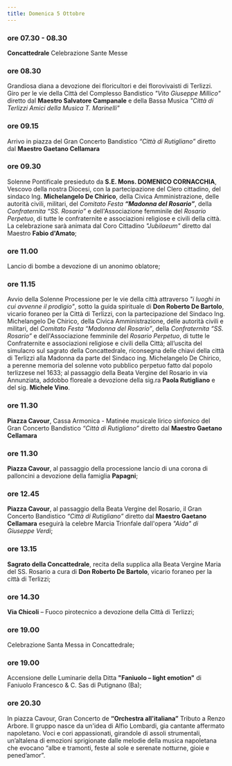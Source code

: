 ```yaml
---
title: Domenica 5 Ottobre
---
```


### ore 07.30 - 08.30
**Concattedrale** Celebrazione Sante Messe
### ore 08.30
Grandiosa diana a devozione dei floricultori e dei florovivaisti di Terlizzi. 
Giro per le vie della Città del Complesso Bandistico *"Vito Giuseppe Millico"* diretto dal **Maestro Salvatore Campanale** e della Bassa Musica *"Città di Terlizzi Amici della Musica T. Marinelli"*
### ore 09.15
Arrivo in piazza del Gran Concerto Bandistico *“Città di Rutigliano”* diretto dal **Maestro Gaetano
Cellamara**
### ore 09.30
Solenne Pontificale presieduto da **S.E. Mons. DOMENICO CORNACCHIA**, Vescovo della nostra Diocesi,
con la partecipazione del Clero cittadino, del sindaco Ing. **Michelangelo De Chirico**, della Civica Amministrazione, delle autorità civili, militari, del *Comitato Festa **“Madonna del Rosario”***, della *Confraternita “SS. Rosario”* e dell'Associazione femminile del *Rosario Perpetuo*, di tutte le confraternite e associazioni religiose e civili della città.
La celebrazione sarà animata dal Coro Cittadino *"Jubilaeum"* diretto dal Maestro **Fabio d'Amato**;
### ore 11.00
Lancio di bombe a devozione di un anonimo oblatore;
### ore 11.15
Avvio della Solenne Processione per le vie della città attraverso *"i luoghi in cui avvenne il prodigio"*, sotto la guida spirituale di **Don Roberto De Bartolo**, vicario foraneo per la Città di Terlizzi, con la partecipazione del Sindaco Ing. Michelangelo De Chirico, della Civica Amministrazione, delle autorità civili e militari, del *Comitato Festa “Madonna del Rosario”*, della *Confraternita “SS. Rosario”* e dell'Associazione femminile del *Rosario Perpetuo*, di tutte le Confraternite e associazioni religiose e civili della Città; all’uscita del simulacro sul sagrato della Concattedrale, riconsegna delle chiavi della città di Terlizzi alla Madonna da parte del Sindaco ing. Michelangelo De Chirico, a perenne memoria del solenne voto pubblico perpetuo fatto dal popolo terlizzese nel 1633; al passaggio della Beata Vergine del Rosario in via Annunziata, addobbo floreale a devozione della sig.ra **Paola Rutigliano** e del sig. **Michele Vino**.
### ore 11.30
**Piazza Cavour**, Cassa Armonica - Matinée musicale lirico sinfonico del Gran Concerto Bandistico
*“Città di Rutigliano”* diretto dal **Maestro Gaetano Cellamara**
### ore 11.30
**Piazza Cavour**, al passaggio della processione lancio di una corona di palloncini a devozione della famiglia **Papagni**;
### ore 12.45
**Piazza Cavour**, al passaggio della Beata Vergine del Rosario, il Gran Concerto Bandistico *“Città di Rutigliano”* diretto dal **Maestro Gaetano Cellamara** eseguirà la celebre Marcia Trionfale dall'opera *"Aida" di Giuseppe Verdi*;
### ore 13.15
**Sagrato della Concattedrale**, recita della supplica alla Beata Vergine Maria del SS. Rosario a cura di **Don Roberto De Bartolo**, vicario foraneo per la città di Terlizzi;
### ore 14.30
**Via Chicoli** – Fuoco pirotecnico a devozione della Città di Terlizzi;
### ore 19.00
Celebrazione Santa Messa in Concattedrale;
### ore 19.00
Accensione delle Luminarie della Ditta **"Faniuolo – light emotion"** di Faniuolo Francesco & C.
Sas di Putignano (Ba);
### ore 20.30
In piazza Cavour, Gran Concerto de **“Orchestra all'italiana”** Tributo a Renzo Arbore. 
Il gruppo nasce da un'idea di Alfio Lombardi, gia cantante affermato napoletano. Voci e cori appassionati, girandole di assoli strumentali, un’altalena di emozioni sprigionate dalle melodie della musica napoletana che evocano “albe e tramonti, feste al sole e serenate notturne, gioie e pened’amor”.